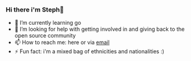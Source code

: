 ### Hi there i'm Steph👋

- 🌱 I’m currently learning go
- 🤔 I’m looking for help with getting involved in and giving back to the open source community
- 📫 How to reach me: here or via [email](mailto:s.wollgarten@gmail.com)
- ⚡ Fun fact: i'm a mixed bag of ethnicities and nationalities :)

<!--
**cyndara/cyndara** is a ✨ _special_ ✨ repository because its `README.md` (this file) appears on your GitHub profile.
-->
